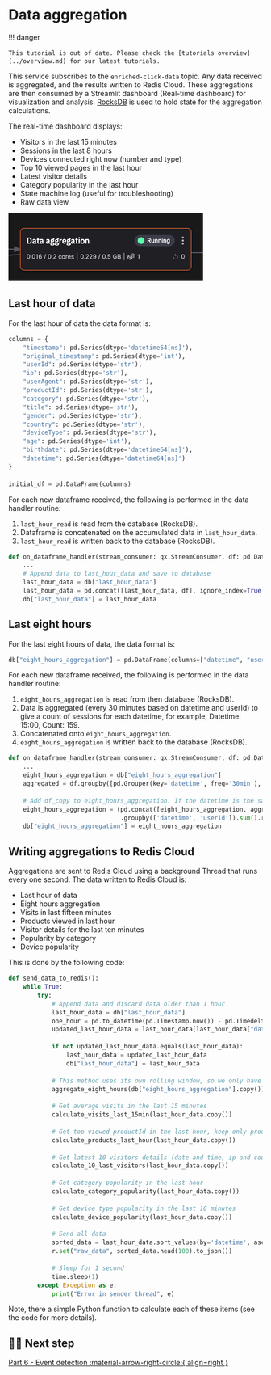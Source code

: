 # Data aggregation

!!! danger

    This tutorial is out of date. Please check the [tutorials overview](../overview.md) for our latest tutorials.

This service subscribes to the `enriched-click-data` topic. Any data received is aggregated, and the results written to Redis Cloud. These aggregations are then consumed by a Streamlit dashboard (Real-time dashboard) for visualization and analysis. [RocksDB](https://rocksdb.org/) is used to hold state for the aggregation calculations.

The real-time dashboard displays:

* Visitors in the last 15 minutes
* Sessions in the last 8 hours
* Devices connected right now (number and type)
* Top 10 viewed pages in the last hour
* Latest visitor details
* Category popularity in the last hour
* State machine log (useful for troubleshooting)
* Raw data view

![Data aggregation](./images/data-aggregation-pipeline-segment.png)

## Last hour of data

For the last hour of data the data format is:

``` python
columns = {
    "timestamp": pd.Series(dtype='datetime64[ns]'),
    "original_timestamp": pd.Series(dtype='int'),
    "userId": pd.Series(dtype='str'),
    "ip": pd.Series(dtype='str'),
    "userAgent": pd.Series(dtype='str'),
    "productId": pd.Series(dtype='str'),
    "category": pd.Series(dtype='str'),
    "title": pd.Series(dtype='str'),
    "gender": pd.Series(dtype='str'),
    "country": pd.Series(dtype='str'),
    "deviceType": pd.Series(dtype='str'),
    "age": pd.Series(dtype='int'),
    "birthdate": pd.Series(dtype='datetime64[ns]'),
    "datetime": pd.Series(dtype='datetime64[ns]')
}

initial_df = pd.DataFrame(columns)
```

For each new dataframe received, the following is performed in the data handler routine:

1. `last_hour_read` is read from the database (RocksDB).
2. Dataframe is concatenated on the accumulated data in `last_hour_data`. 
3. `last_hour_read` is written back to the database (RocksDB).

``` python
def on_dataframe_handler(stream_consumer: qx.StreamConsumer, df: pd.DataFrame):
    ...
    # Append data to last_hour_data and save to database
    last_hour_data = db["last_hour_data"]
    last_hour_data = pd.concat([last_hour_data, df], ignore_index=True)
    db["last_hour_data"] = last_hour_data
```

## Last eight hours

For the last eight hours of data, the data format is:

``` python
db["eight_hours_aggregation"] = pd.DataFrame(columns=["datetime", "userId", "count"])
```

For each new dataframe received, the following is performed in the data handler routine:

1. `eight_hours_aggregation` is read from then database (RocksDB).
2. Data is aggregated (every 30 minutes based on datetime and userId) to give a count of sessions for each datetime, for example, Datetime: 15:00, Count: 159.
3. Concatenated onto `eight_hours_aggregation`.
4. `eight_hours_aggregation` is written back to the database (RocksDB).

``` python
def on_dataframe_handler(stream_consumer: qx.StreamConsumer, df: pd.DataFrame):
    ...
    eight_hours_aggregation = db["eight_hours_aggregation"]
    aggregated = df.groupby([pd.Grouper(key='datetime', freq='30min'), 'userId']).size().reset_index(name='count')

    # Add df_copy to eight_hours_aggregation. If the datetime is the same, add both counts
    eight_hours_aggregation = (pd.concat([eight_hours_aggregation, aggregated])
                               .groupby(['datetime', 'userId']).sum().reset_index())
    db["eight_hours_aggregation"] = eight_hours_aggregation
```

## Writing aggregations to Redis Cloud

Aggregations are sent to Redis Cloud using a background Thread that runs every one second. The data written to Redis Cloud is:

* Last hour of data
* Eight hours aggregation
* Visits in last fifteen minutes
* Products viewed in last hour
* Visitor details for the last ten minutes
* Popularity by category
* Device popularity

This is done by the following code:

``` python
def send_data_to_redis():
    while True:
        try:
            # Append data and discard data older than 1 hour
            last_hour_data = db["last_hour_data"]
            one_hour = pd.to_datetime(pd.Timestamp.now()) - pd.Timedelta(hours=1)
            updated_last_hour_data = last_hour_data[last_hour_data["datetime"] > one_hour]

            if not updated_last_hour_data.equals(last_hour_data):
                last_hour_data = updated_last_hour_data
                db["last_hour_data"] = last_hour_data

            # This method uses its own rolling window, so we only have to pass the buffer
            aggregate_eight_hours(db["eight_hours_aggregation"].copy())

            # Get average visits in the last 15 minutes
            calculate_visits_last_15min(last_hour_data.copy())

            # Get top viewed productId in the last hour, keep only productId, category and count
            calculate_products_last_hour(last_hour_data.copy())

            # Get latest 10 visitors details (date and time, ip and country)
            calculate_10_last_visitors(last_hour_data.copy())

            # Get category popularity in the last hour
            calculate_category_popularity(last_hour_data.copy())

            # Get device type popularity in the last 10 minutes
            calculate_device_popularity(last_hour_data.copy())

            # Send all data
            sorted_data = last_hour_data.sort_values(by='datetime', ascending=False)
            r.set("raw_data", sorted_data.head(100).to_json())

            # Sleep for 1 second
            time.sleep(1)
        except Exception as e:
            print("Error in sender thread", e)
```

Note, there a simple Python function to calculate each of these items (see the code for more details).

## 🏃‍♀️ Next step

[Part 6 - Event detection :material-arrow-right-circle:{ align=right }](./event-detection.md)
